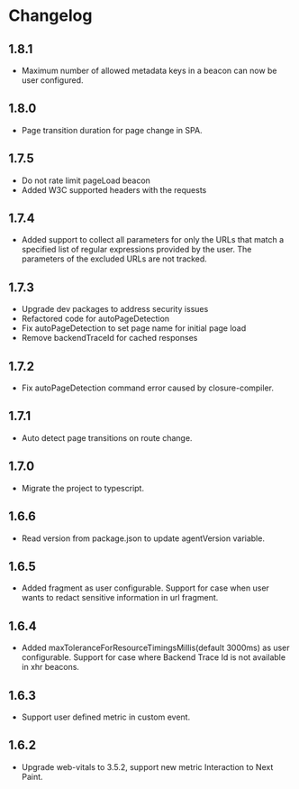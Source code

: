 # Changelog

## 1.8.1
- Maximum number of allowed metadata keys in a beacon can now be user configured.

## 1.8.0
- Page transition duration for page change in SPA.

## 1.7.5
- Do not rate limit pageLoad beacon
- Added W3C supported headers with the requests

## 1.7.4

- Added support to collect all parameters for only the URLs that match a specified list of regular expressions provided by the user. The parameters of the excluded URLs are not tracked.

## 1.7.3

- Upgrade dev packages to address security issues
- Refactored code for autoPageDetection
- Fix autoPageDetection to set page name for initial page load
- Remove backendTraceId for cached responses

## 1.7.2

- Fix autoPageDetection command error caused by closure-compiler.

## 1.7.1

- Auto detect page transitions on route change.

## 1.7.0

- Migrate the project to typescript.

## 1.6.6

- Read version from package.json to update agentVersion variable.

## 1.6.5

- Added fragment as user configurable. Support for case when user wants to redact sensitive information in url fragment.

## 1.6.4

- Added maxToleranceForResourceTimingsMillis(default 3000ms) as user configurable. Support for case where Backend Trace Id is not available in xhr beacons.

## 1.6.3

- Support user defined metric in custom event.

## 1.6.2

- Upgrade web-vitals to 3.5.2, support new metric Interaction to Next Paint.
